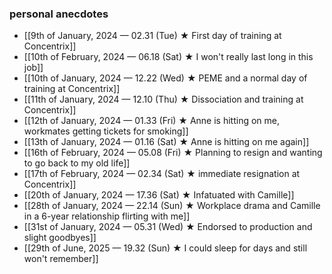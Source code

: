 ### personal anecdotes
- [[9th of January, 2024 — 02.31 (Tue) ★ First day of training at Concentrix]]
- [[10th of February, 2024 — 06.18 (Sat) ★ I won't really last long in this job]]
- [[10th of January, 2024 — 12.22 (Wed) ★ PEME and a normal day of training at Concentrix]]
- [[11th of January, 2024 — 12.10 (Thu) ★ Dissociation and training at Concentrix]]
- [[12th of January, 2024 — 01.33 (Fri) ★ Anne is hitting on me, workmates getting tickets for smoking]]
- [[13th of January, 2024 — 01.16 (Sat) ★ Anne is hitting on me again]]
- [[16th of February, 2024 — 05.08 (Fri) ★ Planning to resign and wanting to go back to my old life]]
- [[17th of February, 2024 — 02.34 (Sat) ★ immediate resignation at Concentrix]]
- [[20th of January, 2024 — 17.36 (Sat) ★ Infatuated with Camille]]
- [[28th of January, 2024 — 22.14 (Sun) ★ Workplace drama and Camille in a 6-year relationship flirting with me]]
- [[31st of January, 2024 — 05.31 (Wed) ★ Endorsed to production and slight goodbyes]] 
- [[29th of June, 2025 — 19.32 (Sun) ★ I could sleep for days and still won't remember]] 